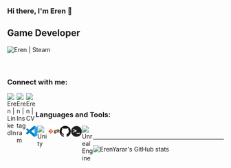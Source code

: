 ### Hi there, I'm Eren 👋

## Game Developer
[<img align="left" alt="Eren | Steam" width="250px" src="https://static.wixstatic.com/media/72224e_3d2cb00e12ce4ae1a023d6cea01d0e3c~mv2.png/v1/fill/w_560,h_116,al_c,q_85,usm_0.66_1.00_0.01,enc_auto/Steam%20Wishlist%20button.png" />](https://store.steampowered.com/app/3164600/Exertion/)
<br />
<br />
<br />

### Connect with me:
[<img align="left" alt="Eren | LinkedIn" width="22px" src="https://cdn-icons-png.flaticon.com/512/174/174857.png" />](https://www.linkedin.com/in/eren-yarar-89831a168/)
[<img align="left" alt="Eren | Instagram" width="22px" src="https://upload.wikimedia.org/wikipedia/commons/thumb/e/e7/Instagram_logo_2016.svg/1200px-Instagram_logo_2016.svg.png" />](https://www.instagram.com/_erenyrr/)
[<img align="left" alt="Eren | CV" width="22px" src="https://cdn-icons-png.freepik.com/256/942/942748.png?semt=ais_hybrid" />](https://github.com/user-attachments/files/19758008/CV_Eren.pdf)
<br />

### Languages and Tools:

<img align="left" alt="Visual Studio Code" width="26px" src="https://raw.githubusercontent.com/github/explore/80688e429a7d4ef2fca1e82350fe8e3517d3494d/topics/visual-studio-code/visual-studio-code.png" />
<img align="left" alt="Unity" width="26px" src="https://seeklogo.com/images/U/unity-logo-988A22E703-seeklogo.com.png" />
<img align="left" alt="Git" width="26px" src="https://raw.githubusercontent.com/github/explore/80688e429a7d4ef2fca1e82350fe8e3517d3494d/topics/git/git.png" />
<img align="left" alt="GitHub" width="26px" src="https://raw.githubusercontent.com/github/explore/78df643247d429f6cc873026c0622819ad797942/topics/github/github.png" />
<img align="left" alt="Terminal" width="26px" src="https://raw.githubusercontent.com/github/explore/80688e429a7d4ef2fca1e82350fe8e3517d3494d/topics/terminal/terminal.png" />
<img align="left" alt="UnrealEngine" width="26px" src="https://cdn.icon-icons.com/icons2/615/PNG/256/Unreal_Engine_icon-icons.com_56587.png" />

<br />

---

![ErenYarar's GitHub stats](https://github-readme-stats-sigma-five.vercel.app/api/top-langs/?username=ErenYarar&theme=dark&show_icons=true)


